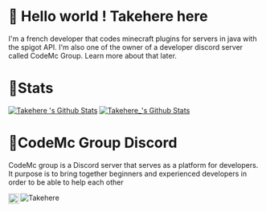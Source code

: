 # 👋 Hello world ! Takehere here

I'm a french developer that codes minecraft plugins for servers in java with the spigot API. I'm also one of the owner of a developer discord server called CodeMc Group. Learn more about that later.

# 📝Stats
[![Takehere 's Github Stats](https://github-readme-stats.vercel.app/api/top-langs/?username=takehere&show_icons=true&hide_border=true&theme=midnight-purple)](https://github.com/anuraghazra/github-readme-stats)
[![Takehere_'s Github Stats](https://github-readme-stats.vercel.app/api?username=takehere&show_icons=true&hide_border=true&theme=midnight-purple)](https://github.com/anuraghazra/github-readme-stats)


# 📡CodeMc Group Discord
CodeMc group is a Discord server that serves as a platform for developers. It purpose is to bring together beginners and experienced developers in order to be able to help each other

<a href="https://discord.gg/YXrXpCspT4">
  <img align="left" alt="Codemc Group Discord" width="21px" src="https://raw.githubusercontent.com/anuraghazra/anuraghazra/master/assets/discord-round.svg" />
</a>
<p align="left"> <img src="https://komarev.com/ghpvc/?username=Takehere" alt="Takehere" /> </p>  
